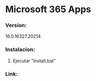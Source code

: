 # Microsoft 365 Apps

### Version:
16.0.16327.20214

### Instalacion:
1) Ejecutar "Install.bat"

### Link:
